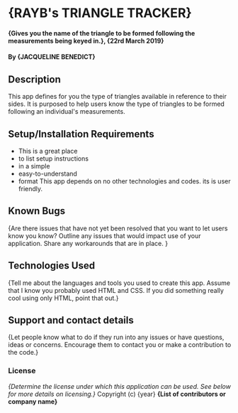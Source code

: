# {RAYB's TRIANGLE TRACKER}
#### {Gives you the name of the triangle to be formed following the measurements being keyed in.}, {22rd March 2019}
#### By **{JACQUELINE BENEDICT}**
## Description
This app defines for you the type of triangles available in reference to their sides. It is purposed to help users know the type of triangles to be formed following an individual's measurements.
## Setup/Installation Requirements
* This is a great place
* to list setup instructions
* in a simple
* easy-to-understand
* format
This app depends on no other technologies and codes.
its is user friendly.
## Known Bugs
{Are there issues that have not yet been resolved that you want to let users know you know? Outline any issues that would impact use of your application. Share any workarounds that are in place. }
## Technologies Used
{Tell me about the languages and tools you used to create this app. Assume that I know you probably used HTML and CSS. If you did something really cool using only HTML, point that out.}
## Support and contact details
{Let people know what to do if they run into any issues or have questions, ideas or concerns.  Encourage them to contact you or make a contribution to the code.}
### License
*{Determine the license under which this application can be used.  See below for more details on licensing.}*
Copyright (c) {year} **{List of contributors or company name}**
